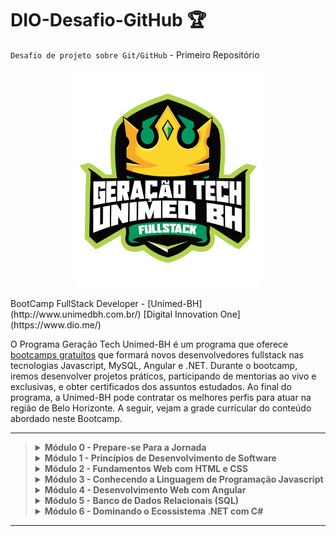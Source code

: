 # DIO-Desafio-GitHub 🏆
`Desafio de projeto sobre Git/GitHub` - Primeiro Repositório

<p align="center">
  <img src="https://github.com/alinevs09/DIO-GitHub-Bootcamp/blob/teste/Imagens/bootcamp-dio-unimedbh.png" width="300" height="350">
</p>
BootCamp FullStack Developer - [Unimed-BH](http://www.unimedbh.com.br/) [Digital Innovation One](https://www.dio.me/)

O Programa Geração Tech Unimed-BH é um programa que oferece [bootcamps gratuitos](https://web.dio.me/track/geracao-tech-unimed-bh-fullstack)
que formará novos desenvolvedores fullstack nas tecnologias Javascript, MySQL, Angular e .NET. 
Durante o bootcamp, iremos desenvolver projetos práticos, participando de mentorias ao vivo e exclusivas, 
e obter certificados dos assuntos estudados. Ao final do programa, a Unimed-BH pode contratar os melhores perfis para atuar 
na região de Belo Horizonte. A seguir, vejam a grade curricular do conteúdo abordado neste Bootcamp.
<br>

----

<blockquote>
<details>
  <summary><strong>Módulo 0 - Prepare-se Para a Jornada</strong></summary><br />
  
  - [x] Conheça a DIO
  - [x] Seja Protagonista nesse Bootcamp
  - [x] Boas-vindas: Geração Tech Unimed BH
  - [x] Aula Inaugural - Webinar
 
    <br />
</details>
<details>
  <summary><strong>Módulo 1 - Princípios de Desenvolvimento de Software</strong></summary><br />

  - [x] Introdução à Programação e Pensamento Computacional
  - [x] Introdução ao Git e GitHub
  - [x] <b>Desafio</b> : Criando o Repositório para compartilhar Seu Progresso
  <br />
  Nessa etapa estamos criando esse repositório como desafio para testarmos nossos conhecimentos.<br />
  <br />
    
 </details>
 <details>
  <summary><strong>Módulo 2 - Fundamentos Web com HTML e CSS</strong></summary><br />

  - [ ] Primeiros Passos para Desenvolvimento Web
  - [ ] Introdução a criação de websites com HTML5 e CSS3
  - [ ] Posicionando elementos com Flexbox e CSS
  - [ ] <b>Desafio</b> : Recriando a página inicial do Instagram

    <br />
 </details>
 <details>
  <summary><strong>Módulo 3 - Conhecendo a Linguagem de Programação Javascript</strong></summary><br />

  - [ ] Introdução ao Javascript
  - [ ] Sintaxe e Operadores
  - [ ] Sintaxe básica em Javascript
  - [ ] Variáveis e Tipos
  - [ ] Trabalhando com Módulos em Javascript
  - [ ] Funções
  - [ ] Introdução ao Typescript: Explorando Classes, Tipos e Interfaces
  - [ ] <b>Desafio de Código</b> : Desafios Iniciais - Javascript
  - [ ] <b>Desafio de Projeto</b> : Introdução Prática ao Typescript
  
    <br />
  </details>
  <details>
  <summary><strong>Módulo 4 - Desenvolvimento Web com Angular</strong></summary><br />
 
  - [ ] Introdução ao Angular 8
  - [ ] Trabalhando com Single Page Applications com Angular 
  - [ ] A arquitetura de componentes e a gestão de complexidade no front-end
  - [ ] Instalando e Preparando o Ambiente com Angular
  - [ ] Explorando Diretivas com Angular
  - [ ] Implementando Serviços e Injeção de Dependencias com Angular
  - [ ] Introdução a Serviços Assíncronos no Angular
  - [ ] O poder do Data Binding no Angular
  - [ ] Trabalhando com Componentes em Angular
  - [ ] Criação de Pipes com Angular
  - [ ] <b>Desafio de Código</b> : Desafios Intermediários - Javascript
  - [ ] <b>Desafio de Projeto</b> : Como criar um front-end de um e-commerce utilizando Angular

    <br />
  </details>
  <details>
  <summary><strong>Módulo 5 - Banco de Dados Relacionais (SQL)</strong></summary><br />

  - [ ] MySQL - Trabalhando as suas primeiras tabelas
  - [ ] MySQL - Explorando relacionamentos com o Workbench
  - [ ] MySQL - Consultas com função Join
 
    <br />
  </details>
   <details>
  <summary><strong>Módulo 6 - Dominando o Ecossistema .NET com C#</strong></summary><br />

  - [ ] Introdução ao Ecossistema .NET e Documentação
  - [ ] Criando o ambiente de desenvolvimento
  - [ ] Primeiros passos com .NET
  - [ ] Fundamentos de Coleções e LINQ com .NET
  - [ ] Tratamento de Erro em C# com Exceptions 
  - [ ] Trabalhando com Arquivos e Streams em C#
  - [ ] Programando com Orientação a Objeto com C# (POO)
  - [ ] Construtores, Propriedades, Delegates e Eventos em .NET
  - [ ] Introdução a Clean Code e SOLID com .NET e C#
  - [ ] <b>Desafio de Projeto</b> : Abstraindo um jogo de RPG usando Orientação a Objetos com C#
  - [ ] Conhecendo os Protocolos de Comunicação da Internet
  - [ ] Desenvolvimento de aplicações com .NET
  - [ ] Configuração da arquitetura back-end com .NET Core
  - [ ] <b>Desafio de Projeto</b> : Criando um APP simples de cadastro de séries em .NET
  - [ ] <b>Desafio de Código</b> : Desafios Iniciais - C#

    <br />
  </details>
  </blockquote>
  
  ----
